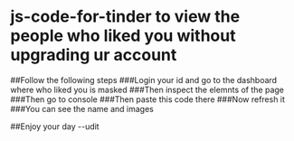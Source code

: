 # js-code-for-tinder to view the people who liked you without upgrading ur account
##Follow the following steps
###Login  your id and go to the dashboard where who liked  you is masked
###Then inspect the elemnts of the page
###Then go to console
###Then paste this code there
###Now refresh it
###You can see the name and images

##Enjoy  your day --udit
